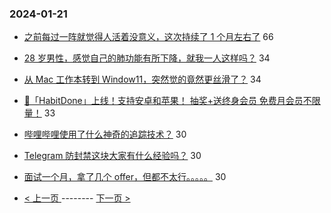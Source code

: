 ### 2024-01-21 
- [之前每过一阵就觉得人活着没意义，这次持续了 1 个月左右了](https://www.v2ex.com/t/1010314) 66
- [28 岁男性，感觉自己的肺功能有所下降，就我一人这样吗？](https://www.v2ex.com/t/1010367) 34
- [从 Mac 工作本转到 Window11，突然觉的竟然更丝滑了？](https://www.v2ex.com/t/1010377) 34
- [🎁「HabitDone」上线！支持安卓和苹果！ 抽奖+送终身会员 免费月会员不限量！](https://www.v2ex.com/t/1010318) 33
- [哔哩哔哩使用了什么神奇的追踪技术？](https://www.v2ex.com/t/1010303) 30
- [Telegram 防封禁这块大家有什么经验吗？](https://www.v2ex.com/t/1010381) 30
- [面试一个月，拿了几个 offer，但都不太行。。。。。](https://www.v2ex.com/t/1010401) 30 

- [ < 上一页 ](https://github.com/able8/v2ex-hot-record/blob/master/2024-01-20.md) -------- [ 下一页 > ](https://github.com/able8/v2ex-hot-record/blob/master/2024-01-22.md)